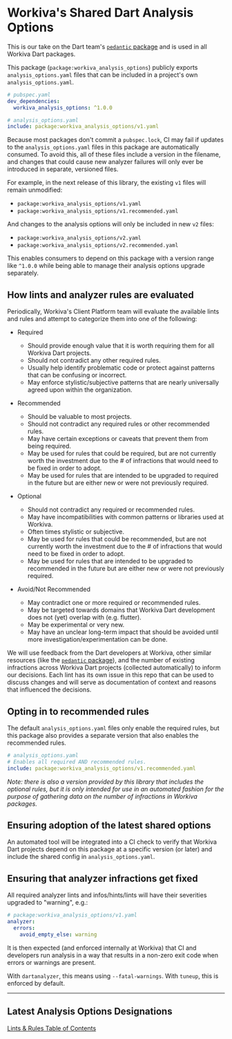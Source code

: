 # Workiva's Shared Dart Analysis Options

This is our take on the Dart team's [`pedantic` package][pedantic] and is used
in all Workiva Dart packages.

This package (`package:workiva_analysis_options`) publicly exports
`analysis_options.yaml` files that can be included in a project's own
`analysis_options.yaml`.

```yaml
# pubspec.yaml
dev_dependencies:
  workiva_analysis_options: ^1.0.0
```

```yaml
# analysis_options.yaml
include: package:workiva_analysis_options/v1.yaml
```

Because most packages don't commit a `pubspec.lock`, CI may fail if updates to
the `analysis_options.yaml` files in this package are automatically consumed. To
avoid this, all of these files include a version in the filename, and changes
that could cause new analyzer failures will only ever be introduced in separate,
versioned files.

For example, in the next release of this library, the existing `v1` files will
remain unmodified:

- `package:workiva_analysis_options/v1.yaml`
- `package:workiva_analysis_options/v1.recommended.yaml`

And changes to the analysis options will only be included in new `v2` files:

- `package:workiva_analysis_options/v2.yaml`
- `package:workiva_analysis_options/v2.recommended.yaml`

This enables consumers to depend on this package with a version range like
`^1.0.0` while being able to manage their analysis options upgrade separately.

## How lints and analyzer rules are evaluated

Periodically, Workiva's Client Platform team will evaluate the available lints
and rules and attempt to categorize them into one of the following:

- Required
  - Should provide enough value that it is worth requiring them for all Workiva
    Dart projects.
  - Should not contradict any other required rules.
  - Usually help identify problematic code or protect against patterns that can
    be confusing or incorrect.
  - May enforce stylistic/subjective patterns that are nearly universally agreed
    upon within the organization.

- Recommended
  - Should be valuable to most projects.
  - Should not contradict any required rules or other recommended rules.
  - May have certain exceptions or caveats that prevent them from being
    required.
  - May be used for rules that could be required, but are not currently worth
    the investment due to the # of infractions that would need to be fixed in
    order to adopt.
  - May be used for rules that are intended to be upgraded to required in the
    future but are either new or were not previously required.

- Optional
  - Should not contradict any required or recommended rules.
  - May have incompatibilities with common patterns or libraries used at
    Workiva.
  - Often times stylistic or subjective.
  - May be used for rules that could be recommended, but are not currently worth
    the investment due to the # of infractions that would need to be fixed in
    order to adopt.
  - May be used for rules that are intended to be upgraded to recommended in the
    future but are either new or were not previously required.

- Avoid/Not Recommended
  - May contradict one or more required or recommended rules.
  - May be targeted towards domains that Workiva Dart development does not (yet)
    overlap with (e.g. flutter).
  - May be experimental or very new.
  - May have an unclear long-term impact that should be avoided until more
    investigation/experimentation can be done.

We will use feedback from the Dart developers at Workiva, other similar
resources (like the [`pedantic` package][pedantic]), and the number of existing
infractions across Workiva Dart projects (collected automatically) to inform our
decisions. Each lint has its own issue in this repo that can be used to discuss
changes and will serve as documentation of context and reasons that influenced
the decisions.

## Opting in to recommended rules

The default `analysis_options.yaml` files only enable the required rules,
but this package also provides a separate version that also enables the
recommended rules.

```yaml
# analysis_options.yaml
# Enables all required AND recommended rules.
include: package:workiva_analysis_options/v1.recommended.yaml
```

_Note: there is also a version provided by this library that includes the
optional rules, but it is only intended for use in an automated fashion for the
purpose of gathering data on the number of infractions in Workiva packages._

## Ensuring adoption of the latest shared options

An automated tool will be integrated into a CI check to verify that Workiva Dart
projects depend on this package at a specific version (or later) and include the
shared config in `analysis_options.yaml`.

## Ensuring that analyzer infractions get fixed

All required analyzer lints and infos/hints/lints will have their severities
upgraded to "warning", e.g.:

```yaml
# package:workiva_analysis_options/v1.yaml
analyzer:
  errors:
    avoid_empty_else: warning
```

It is then expected (and enforced internally at Workiva) that CI and developers
run analysis in a way that results in a non-zero exit code when errors or
warnings are present.

With `dartanalyzer`, this means using `--fatal-warnings`. With `tuneup`, this is
enforced by default.

---

## Latest Analysis Options Designations

[Lints & Rules Table of Contents][lints-toc]

[lints-toc]: https://github.com/Workiva/workiva_analysis_options/issues/2
[pedantic]: https://pub.dev/packages/pedantic
